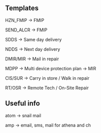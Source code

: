 ## Templates

HZN_FMIP -> FMIP

SEND_ALCR  -> FMIP

SDDS -> Same day delivery

NDDS -> Next day delivery

DMIR/MIR -> Mail in repair

MDPP -> Multi device protection plan -> MIR

CIS/SUR -> Carry in store / Walk in repair

RT/OSR -> Remote Tech / On-Site Repair

## Useful info

atom -> snail mail

amp -> email, sms, mail for athena and ch
